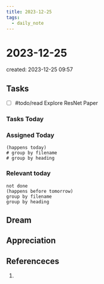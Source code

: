 ```yaml
---
title: 2023-12-25
tags:
  - daily_note
---
```

# 2023-12-25
created: 2023-12-25 09:57

## Tasks
- [ ] #todo/read Explore ResNet Paper
### Tasks Today

### Assigned Today
```tasks
(happens today)
# group by filename
# group by heading
```

### Relevant today
```tasks
not done
(happens before tomorrow)
group by filename
group by heading
```

## Dream

## Appreciation

## Referenceces
1. 